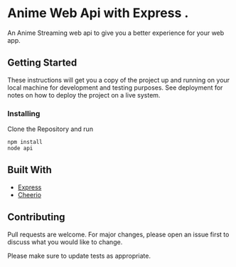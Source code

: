 # Anime Web Api with Express .

An Anime Streaming web api to give you a better experience for your web app.

## Getting Started

These instructions will get you a copy of the project up and running on your local machine for development and testing purposes. See deployment for notes on how to deploy the project on a live system.

### Installing

Clone the Repository and run


```
npm install
node api
```

## Built With

- [Express](https://expressjs.com/)
- [Cheerio](https://cheerio.js.org/)

## Contributing

Pull requests are welcome. For major changes, please open an issue first to discuss what you would like to change.

Please make sure to update tests as appropriate.
